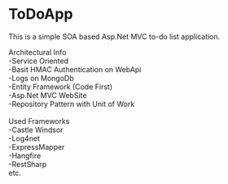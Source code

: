 # ToDoApp
This is a simple SOA based Asp.Net MVC to-do list application.

Architectural Info
<br/>-Service Oriented
<br/>-Basit HMAC Authentication on WebApi
<br/>-Logs on MongoDb
<br/>-Entity Framework (Code First)
<br/>-Asp.Net MVC WebSite
<br/>-Repository Pattern with Unit of Work
<br/>
<br/>Used Frameworks
<br/>-Castle Windsor
<br/>-Log4net
<br/>-ExpressMapper
<br/>-Hangfire
<br/>-RestSharp
<br/>etc.
